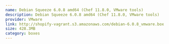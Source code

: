 ```yaml
---
name: Debian Squeeze 6.0.8 amd64 (Chef 11.8.0, VMware tools)
description: Debian Squeeze 6.0.8 amd64 (Chef 11.8.0, VMware tools)
provider: VMware
link: http://shopify-vagrant.s3.amazonaws.com/debian-6.0.8_vmware.box
size: 428.3MB
category: boxes
---
```

